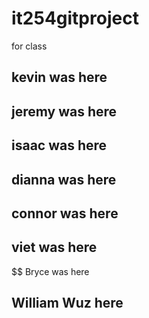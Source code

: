 # it254gitproject
for class

## kevin was here
## jeremy was here
## isaac was here
## dianna was here
## connor was here
## viet was here
$$ Bryce was here
## William Wuz here

